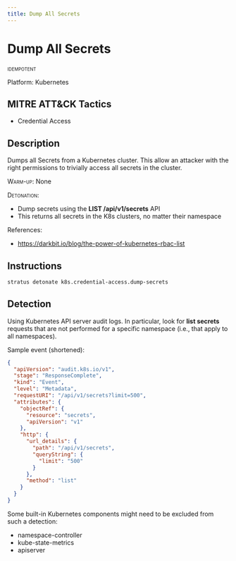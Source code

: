 ```yaml
---
title: Dump All Secrets
---
```


# Dump All Secrets


 <span class="smallcaps w3-badge w3-blue w3-round w3-text-white" title="This attack technique can be detonated multiple times">idempotent</span> 

Platform: Kubernetes

## MITRE ATT&CK Tactics


- Credential Access

## Description


Dumps all Secrets from a Kubernetes cluster. 
This allow an attacker with the right permissions to trivially access all secrets in the cluster.

<span style="font-variant: small-caps;">Warm-up</span>: None

<span style="font-variant: small-caps;">Detonation</span>: 

- Dump secrets using the **LIST /api/v1/secrets** API
- This returns all secrets in the K8s clusters, no matter their namespace

References:

- https://darkbit.io/blog/the-power-of-kubernetes-rbac-list


## Instructions

```bash title="Detonate with Stratus Red Team"
stratus detonate k8s.credential-access.dump-secrets
```
## Detection


Using Kubernetes API server audit logs. In particular, look for **list secrets** requests that are not performed
for a specific namespace (i.e., that apply to all namespaces).

Sample event (shortened):

```json
{
  "apiVersion": "audit.k8s.io/v1",
  "stage": "ResponseComplete",
  "kind": "Event",
  "level": "Metadata",
  "requestURI": "/api/v1/secrets?limit=500",
  "attributes": {
    "objectRef": {
      "resource": "secrets",
      "apiVersion": "v1"
    },
    "http": {
      "url_details": {
        "path": "/api/v1/secrets",
        "queryString": {
          "limit": "500"
        }
      },
      "method": "list"
    }
  }
}
```

Some built-in Kubernetes components might need to be excluded from such a detection:

- namespace-controller
- kube-state-metrics
- apiserver




